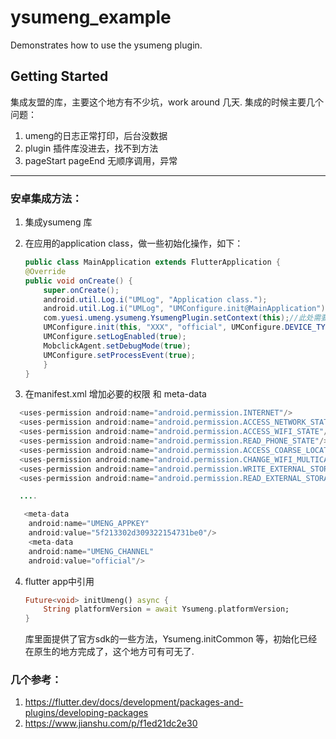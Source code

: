 # ysumeng_example

Demonstrates how to use the ysumeng plugin.

## Getting Started

集成友盟的库，主要这个地方有不少坑，work around 几天.
集成的时候主要几个问题：
1. umeng的日志正常打印，后台没数据
2. plugin 插件库没进去，找不到方法
3. pageStart pageEnd 无顺序调用，异常

---

### 安卓集成方法：
1. 集成ysumeng 库
2. 在应用的application class，做一些初始化操作，如下：

    ```java
    public class MainApplication extends FlutterApplication {
    @Override
    public void onCreate() {
        super.onCreate();
        android.util.Log.i("UMLog", "Application class.");
        android.util.Log.i("UMLog", "UMConfigure.init@MainApplication");
        com.yuesi.umeng.ysumeng.YsumengPlugin.setContext(this);//此处需要设置，否则插件找不到context.
        UMConfigure.init(this, "XXX", "official", UMConfigure.DEVICE_TYPE_PHONE, null);
        UMConfigure.setLogEnabled(true);
        MobclickAgent.setDebugMode(true);
        UMConfigure.setProcessEvent(true);
        }
    }
    ```

3. 在manifest.xml 增加必要的权限 和 meta-data
```java
  <uses-permission android:name="android.permission.INTERNET"/>
  <uses-permission android:name="android.permission.ACCESS_NETWORK_STATE"/>
  <uses-permission android:name="android.permission.ACCESS_WIFI_STATE"/>
  <uses-permission android:name="android.permission.READ_PHONE_STATE"/>
  <uses-permission android:name="android.permission.ACCESS_COARSE_LOCATION"/>
  <uses-permission android:name="android.permission.CHANGE_WIFI_MULTICAST_STATE"/>
  <uses-permission android:name="android.permission.WRITE_EXTERNAL_STORAGE"/>
  <uses-permission android:name="android.permission.READ_EXTERNAL_STORAGE"/>

  .... 

   <meta-data
    android:name="UMENG_APPKEY"
    android:value="5f213302d309322154731be0"/>
    <meta-data
    android:name="UMENG_CHANNEL"
    android:value="official"/>

```

 4. flutter app中引用
    ```dart
    Future<void> initUmeng() async {
        String platformVersion = await Ysumeng.platformVersion;
    }
    ```
    库里面提供了官方sdk的一些方法，Ysumeng.initCommon 等，初始化已经在原生的地方完成了，这个地方可有可无了.


### 几个参考：

1. https://flutter.dev/docs/development/packages-and-plugins/developing-packages
2. https://www.jianshu.com/p/f1ed21dc2e30